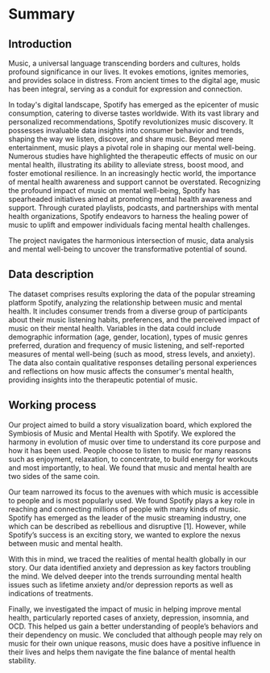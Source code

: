 # Summary 

## Introduction

Music, a universal language transcending borders and cultures, holds profound significance in our lives. It evokes emotions, ignites memories, and provides solace in distress. From ancient times to the digital age, music has been integral, serving as a conduit for expression and connection.

In today's digital landscape, Spotify has emerged as the epicenter of music consumption, catering to diverse tastes worldwide. With its vast library and personalized recommendations, Spotify revolutionizes music discovery. It possesses invaluable data insights into consumer behavior and trends, shaping the way we listen, discover, and share music. Beyond mere entertainment, music plays a pivotal role in shaping our mental well-being. Numerous studies have highlighted the therapeutic effects of music on our mental health, illustrating its ability to alleviate stress, boost mood, and foster emotional resilience. In an increasingly hectic world, the importance of mental health awareness and support cannot be overstated. Recognizing the profound impact of music on mental well-being, Spotify has spearheaded initiatives aimed at promoting mental health awareness and support. Through curated playlists, podcasts, and partnerships with mental health organizations, Spotify endeavors to harness the healing power of music to uplift and empower individuals facing mental health challenges.

The project navigates the harmonious intersection of music, data analysis and mental well-being to uncover the transformative potential of sound.

## Data description

The dataset comprises results exploring the data of the popular streaming platform Spotify, analyzing the relationship between music and mental health. It includes consumer trends from a diverse group of participants about their music listening habits, preferences, and the perceived impact of music on their mental health. Variables in the data could include demographic information (age, gender, location), types of music genres preferred, duration and frequency of music listening, and self-reported measures of mental well-being (such as mood, stress levels, and anxiety). The data also contain qualitative responses detailing personal experiences and reflections on how music affects the consumer's mental health, providing insights into the therapeutic potential of music.


## Working process

Our project aimed to build a story visualization board, which explored the Symbiosis of Music and Mental Health with Spotify. We explored the harmony in evolution of music over time to understand its core purpose and how it has been used. People choose to listen to music for many reasons such as enjoyment, relaxation, to concentrate, to build energy for workouts and most importantly, to heal. We found that music and mental health are two sides of the same coin.

Our team narrowed its focus to the avenues with which music is accessible to people and is most popularly used. We found Spotify plays a key role in reaching and connecting millions of people with many kinds of music. Spotify has emerged as the leader of the music streaming industry, one which can be described as rebellious and disruptive [1]. However, while Spotify’s success is an exciting story, we wanted to explore the nexus between music and mental health.

With this in mind, we traced the realities of mental health globally in our story. Our data identified anxiety and depression as key factors troubling the mind. We delved deeper into the trends surrounding mental health issues such as lifetime anxiety and/or depression reports as well as indications of treatments. 

Finally, we investigated the impact of music in helping improve mental health, particularly reported cases of anxiety, depression, insomnia, and OCD. This helped us gain a better understanding of people’s behaviors and their dependency on music. We concluded that although people may rely on music for their own unique reasons, music does have a positive influence in their lives and helps them navigate the fine balance of mental health stability. 

